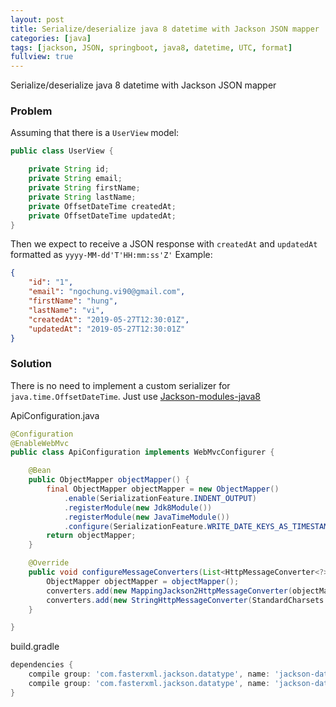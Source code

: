 ```yaml
---
layout: post
title: Serialize/deserialize java 8 datetime with Jackson JSON mapper
categories: [java]
tags: [jackson, JSON, springboot, java8, datetime, UTC, format]
fullview: true
---
```


Serialize/deserialize java 8 datetime with Jackson JSON mapper

### Problem

Assuming that there is a `UserView` model:

```java
public class UserView {

    private String id;
    private String email;
    private String firstName;
    private String lastName;
    private OffsetDateTime createdAt;
    private OffsetDateTime updatedAt;
}
```

Then we expect to receive a JSON response with `createdAt` and `updatedAt` formatted as `yyyy-MM-dd'T'HH:mm:ss'Z'`
Example:

```json
{
    "id": "1",
    "email": "ngochung.vi90@gmail.com",
    "firstName": "hung",
    "lastName": "vi",
    "createdAt": "2019-05-27T12:30:01Z",
    "updatedAt": "2019-05-27T12:30:01Z"
}
```

### Solution

There is no need to implement a custom serializer for `java.time.OffsetDateTime`.
Just use [Jackson-modules-java8](https://github.com/FasterXML/jackson-modules-java8)

ApiConfiguration.java

```java
@Configuration
@EnableWebMvc
public class ApiConfiguration implements WebMvcConfigurer {

    @Bean
    public ObjectMapper objectMapper() {
        final ObjectMapper objectMapper = new ObjectMapper()
            .enable(SerializationFeature.INDENT_OUTPUT)
            .registerModule(new Jdk8Module())
            .registerModule(new JavaTimeModule())
            .configure(SerializationFeature.WRITE_DATE_KEYS_AS_TIMESTAMPS, false);
        return objectMapper;
    }

    @Override
    public void configureMessageConverters(List<HttpMessageConverter<?>> converters) {
        ObjectMapper objectMapper = objectMapper();
        converters.add(new MappingJackson2HttpMessageConverter(objectMapper));
        converters.add(new StringHttpMessageConverter(StandardCharsets.UTF_8));
    }

}
```

build.gradle

```gradle
dependencies {
    compile group: 'com.fasterxml.jackson.datatype', name: 'jackson-datatype-jdk8', version: '2.8.4'
    compile group: 'com.fasterxml.jackson.datatype', name: 'jackson-datatype-jsr310', version: '2.8.4'
}
```
